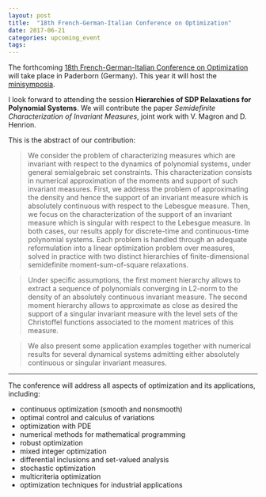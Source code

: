 ```yaml
---
layout: post
title:  "18th French-German-Italian Conference on Optimization"
date: 2017-06-21
categories: upcoming_event
tags: 
---	
```


The forthcoming [18th French-German-Italian Conference on Optimization](https://math.uni-paderborn.de/fgi-2017/) will take place in Paderborn (Germany). This year it will host the [minisymposia](https://math.uni-paderborn.de/ag/mathematik-und-ihre-anwendungen/fgi-2017/minisymposia/).  

I look forward to attending the session **Hierarchies of SDP Relaxations for Polynomial Systems**. We will contribute the paper *Semidefinite Characterization of Invariant Measures*, joint work with V. Magron and D. Henrion.

This is the abstract of our contribution:

> We consider the problem of characterizing measures which are invariant with respect to the dynamics of polynomial systems, under general semialgebraic set constraints. This characterization consists in numerical approximation of the moments and support of such invariant measures. First, we address the problem of approximating the density and hence the support of an invariant measure which is absolutely continuous with respect to the Lebesgue measure. Then, we focus on the characterization of the support of an invariant measure which is singular with respect to the Lebesgue measure. In both cases, our results apply for discrete-time and continuous-time polynomial systems. Each problem is handled through an adequate reformulation into a linear optimization problem over measures, solved in practice with two distinct hierarchies of finite-dimensional semidefinite moment-sum-of-square relaxations.
> Under specific assumptions, the first moment hierarchy allows to extract a sequence of polynomials converging in L2-norm to the density of an absolutely continuous invariant measure. The second moment hierarchy allows to approximate as close as desired the support of a singular invariant measure with the level sets of the Christoffel functions associated to the moment matrices of this measure.> We also present some application examples together with numerical results for several dynamical systems admitting either absolutely continuous or singular invariant measures.

---

The conference will address all aspects of optimization and its applications, including:

- continuous optimization (smooth and nonsmooth)
- optimal control and calculus of variations
- optimization with PDE
- numerical methods for mathematical programming
- robust optimization
- mixed integer optimization
- differential inclusions and set-valued analysis
- stochastic optimization
- multicriteria optimization
- optimization techniques for industrial applications

